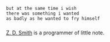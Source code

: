 ```
but at the same time i wish
there was something i wanted
as badly as he wanted to fry himself
```

###

[Z. D. Smith](http://zdsmith.com) is a programmer of little note.
